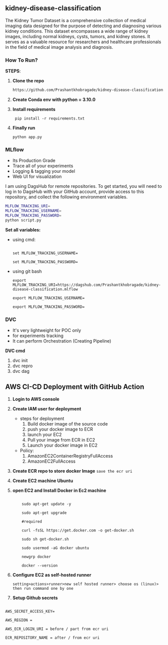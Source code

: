 ## kidney-disease-classification

The Kidney Tumor Dataset is a comprehensive collection of medical imaging data designed for the purpose of detecting and diagnosing various kidney conditions. This dataset encompasses a wide range of kidney images, including normal kidneys, cysts, tumors, and kidney stones. It serves as a valuable resource for researchers and healthcare professionals in the field of medical image analysis and diagnosis.



### How To Run?

**STEPS**:

  1. **Clone the repo**
     ```bash
     https://github.com/Prashantkhobragade/kidney-disease-classification.git
     ```
  2. **Create Conda env with python = 3.10.0**

  3. **Install requirements**
     
     ``` pip install -r requirements.txt```
     
  5. **Finally run**
     
     ``` python app.py ```

### MLflow

  * Its Production Grade
  * Trace all of your experiments
  * Logging & tagging your model
  * Web UI for visualization


I am using DagsHub for remote repositories. To get started, you will need to log in to DagsHub with your GitHub account, provide access to this repository, and collect the following environment variables.

```bash
MLFLOW_TRACKING_URI=
MLFLOW_TRACKING_USERNAME=
MLFLOW_TRACKING_PASSWORD=
python script.py

```

**Set all variables:**
  - using cmd:
    
    ```set MLFLOW_TRACKING_URI=https://dagshub.com/Prashantkhobragade/kidney-disease-classification.mlflow

    set MLFLOW_TRACKING_USERNAME=

    set MLFLOW_TRACKING_PASSWORD=
    ```

 - using git bash

    ```
    export MLFLOW_TRACKING_URI=https://dagshub.com/Prashantkhobragade/kidney-disease-classification.mlflow

    export MLFLOW_TRACKING_USERNAME=

    export MLFLOW_TRACKING_PASSWORD=
    
    ```

### DVC

  - It's very lightweight for POC only
  - for experiments tracking
  - It can perform Orchestration (Creating Pipeline)

 **DVC cmd**
  1. dvc init
  2. dvc repro
  3. dvc dag

## AWS CI-CD Deployment with GitHub Action

  1. **Login to AWS console**
  2. **Create IAM user for deployment**
       - steps for deployment
           1. Build docker image of the source code
           2. push your docker image to ECR
           3. launch your EC2
           4. Pull your image from ECR in EC2
           5. Launch your docker image in EC2
        - Policy:
            1. AmazonEC2ContainerRegistryFullAccess
            2. AmazonEC2FullAccess
  3. **Create ECR repo to store docker Image**
     ``` save the ecr uri ```

  4. **Create EC2 machine Ubuntu**
  5. **open EC2 and Install Docker in Ec2 machine**
      ```#optinal

          sudo apt-get update -y

          sudo apt-get upgrade

          #required

          curl -fsSL https://get.docker.com -o get-docker.sh

          sudo sh get-docker.sh

          sudo usermod -aG docker ubuntu

          newgrp docker

          docker --version
      ```
  6. **Configure EC2 as self-hosted runner**
       ```
       setting>actions>runner>new self hosted runner> choose os (linux)> then run command one by one
       ```
   7. **Setup Github secrets**
```AWS_ACCESS_KEY_ID=

AWS_SECRET_ACCESS_KEY=

AWS_REGION =

AWS_ECR_LOGIN_URI = before / part from ecr uri

ECR_REPOSITORY_NAME = after / from ecr uri
```
